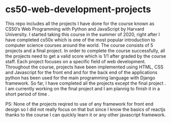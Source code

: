 # cs50-web-development-projects
This repo includes all the projects I have done for the course known as CS50’s Web Programming with Python and JavaScript by Harvard University. 
I started taking this course in the summer of 2020, right after I have completed cs50x which is one of the most popular introduction to computer science courses around the world. The course consists of 5 projects and a final project. In order to complete the course successfully, all the projects need to get a valid score which is 1/1 after graded by the course staff. Each project focuses on a specific field of web development. Throughout the course, projects have been implemented using HTML, CSS and Javascript for the front end and for the back end of the applications python has been used for the main programming language with Django framework. So far, I have completed all the projects except the final project . I am currently working on the final project and I am plannig to finish it in a short period of time . 

PS: None of the projects reqired to use of any framework for front end design so I did not really focus on that but since I know the basics of reactjs thanks to the course I can quickly learn it or any other javascript framework. 
